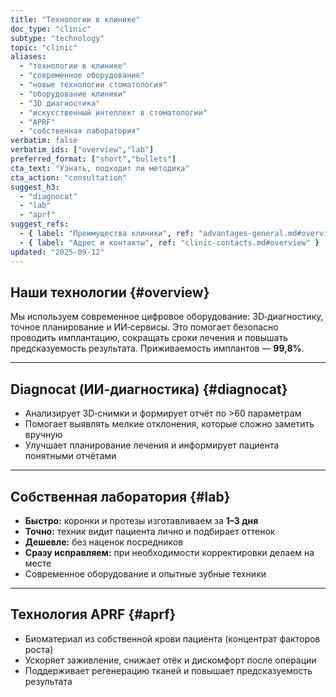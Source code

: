 ```yaml
---
title: "Технологии в клинике"
doc_type: "clinic"
subtype: "technology"
topic: "clinic"
aliases:
  - "технологии в клинике"
  - "современное оборудование"
  - "новые технологии стоматология"
  - "оборудование клиники"
  - "3D диагностика"
  - "искусственный интеллект в стоматологии"
  - "APRF"
  - "собственная лаборатория"
verbatim: false
verbatim_ids: ["overview","lab"]
preferred_format: ["short","bullets"]
cta_text: "Узнать, подходит ли методика"
cta_action: "consultation"
suggest_h3:
  - "diagnocat"
  - "lab"
  - "aprf"
suggest_refs:
  - { label: "Преимущества клиники", ref: "advantages-general.md#overview" }
  - { label: "Адрес и контакты", ref: "clinic-contacts.md#overview" }
updated: "2025-09-12"
---
```


## Наши технологии {#overview}
Мы используем современное цифровое оборудование: 3D‑диагностику, точное планирование и ИИ‑сервисы. Это помогает безопасно проводить имплантацию, сокращать сроки лечения и повышать предсказуемость результата. Приживаемость имплантов — **99,8%**.

---

## Diagnocat (ИИ‑диагностика) {#diagnocat}
<!-- aliases: ["используете ли вы искусственный интеллект","цифровая диагностика","компьютерная диагностика зубов","современные технологии диагностики","точность диагностики"] -->
- Анализирует 3D‑снимки и формирует отчёт по >60 параметрам
- Помогает выявлять мелкие отклонения, которые сложно заметить вручную
- Улучшает планирование лечения и информирует пациента понятными отчётами

---

## Собственная лаборатория {#lab}
<!-- aliases: ["у вас есть своя лаборатория","где делают коронки и протезы","собственное производство","скорость изготовления зубов","сколько ждать коронку"] -->
- **Быстро:** коронки и протезы изготавливаем за **1–3 дня**
- **Точно:** техник видит пациента лично и подбирает оттенок
- **Дешевле:** без наценок посредников
- **Сразу исправляем:** при необходимости корректировки делаем на месте
- Современное оборудование и опытные зубные техники

---

## Технология APRF {#aprf}
<!-- aliases: ["используете ли вы технологии для быстрого заживления","ускоренное восстановление после имплантации","быстрая регенерация тканей","современные методы заживления","меньше отёков после операции"] -->
- Биоматериал из собственной крови пациента (концентрат факторов роста)
- Ускоряет заживление, снижает отёк и дискомфорт после операции
- Поддерживает регенерацию тканей и повышает предсказуемость результата
